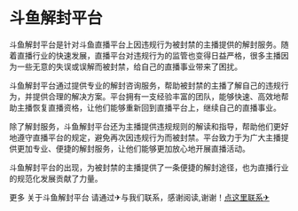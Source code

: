# 斗鱼解封平台

斗鱼解封平台是针对斗鱼直播平台上因违规行为被封禁的主播提供的解封服务。随着直播行业的快速发展，直播平台对违规行为的监管也变得日益严格，很多主播因为一些无意的失误或误解而被封禁，给自己的直播事业带来了困扰。

斗鱼解封平台通过提供专业的解封咨询服务，帮助被封禁的主播了解自己的违规行为，并提供合理的解决方案。平台拥有一支经验丰富的团队，能够快速、高效地帮助主播恢复直播资格，让他们能够重新回到直播平台上，继续自己的直播事业。

除了解封服务，斗鱼解封平台还为主播提供违规规则的解读和指导，帮助他们更好地遵守直播平台的规定，避免再次因违规行为而被封禁。平台致力于为广大主播提供更加专业、便捷的解封服务，让他们能够更加放心地开展直播活动。

斗鱼解封平台的出现，为被封禁的主播提供了一条便捷的解封途径，也为直播行业的规范化发展贡献了力量。

更多 关于斗鱼解封平台 请通过✈与我们联系，感谢阅读,谢谢！[点这里联系✈](https://acc.k02.cc)